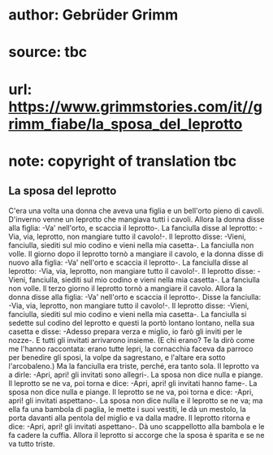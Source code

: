 # author: Gebrüder Grimm
# source: tbc
# url: https://www.grimmstories.com/it//grimm_fiabe/la_sposa_del_leprotto
# note: copyright of translation tbc

## La sposa del leprotto 

C'era una volta una donna che aveva una figlia e un bell'orto pieno di
cavoli. D'inverno venne un leprotto che mangiava tutti i cavoli. Allora
la donna disse alla figlia: -Va' nell'orto, e scaccia il leprotto-. La
fanciulla disse al leprotto: -Via, via, leprotto, non mangiare tutto il
cavolo!-. Il leprotto disse: -Vieni, fanciulla, siediti sul mio codino e
vieni nella mia casetta-. La fanciulla non volle. Il giorno dopo il
leprotto tornò a mangiare il cavolo, e la donna disse di nuovo alla
figlia: -Va' nell'orto e scaccia il leprotto-. La fanciulla disse al
leprotto: -Via, via, leprotto, non mangiare tutto il cavolo!-. Il
leprotto disse: -Vieni, fanciulla, siediti sul mio codino e vieni nella
mia casetta-. La fanciulla non volle. Il terzo giorno il leprotto tornò
a mangiare il cavolo. Allora la donna disse alla figlia: -Va'
nell'orto e scaccia il leprotto-. Disse la fanciulla: -Via, via,
leprotto, non mangiare tutto il cavolo!-. Il leprotto disse: -Vieni,
fanciulla, siediti sul mio codino e vieni nella mia casetta-. La
fanciulla si sedette sul codino del leprotto e questi la portò lontano
lontano, nella sua casetta e disse: -Adesso prepara verza e miglio, io
farò gli inviti per le nozze-. E tutti gli invitati arrivarono insieme.
(E chi erano? Te la dirò come me l'hanno raccontata: erano tutte lepri,
la cornacchia faceva da parroco per benedire gli sposi, la volpe da
sagrestano, e l'altare era sotto l'arcobaleno.) Ma la fanciulla era
triste, perché‚ era tanto sola. Il leprotto va a dirle: -Apri, apri! gli
invitati sono allegri-. La sposa non dice nulla e piange. Il leprotto se
ne va, poi torna e dice: -Apri, apri! gli invitati hanno fame-. La sposa
non dice nulla e piange. Il leprotto se ne va, poi torna e dice: -Apri,
apri! gli invitati aspettano-. La sposa non dice nulla e il leprotto se
ne va; ma ella fa una bambola di paglia, le mette i suoi vestiti, le dà
un mestolo, la porta davanti alla pentola del miglio e va dalla madre.
Il leprotto ritorna e dice: -Apri, apri! gli invitati aspettano-. Dà uno
scappellotto alla bambola e le fa cadere la cuffia. Allora il leprotto
si accorge che la sposa è sparita e se ne va tutto triste.
